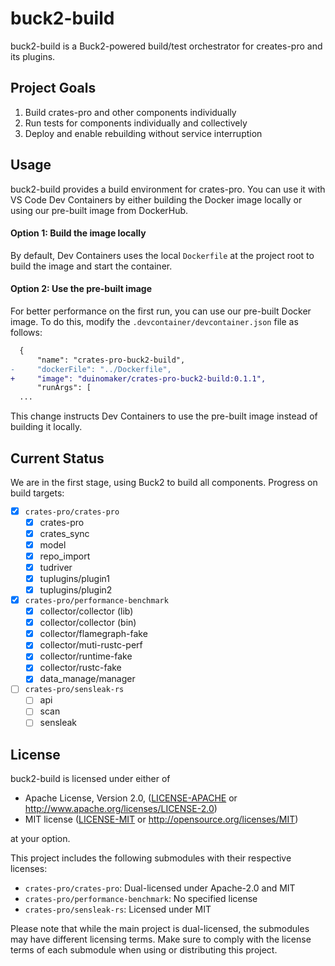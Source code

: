 # buck2-build

buck2-build is a Buck2-powered build/test orchestrator for creates-pro and its plugins.

## Project Goals

1. Build crates-pro and other components individually
2. Run tests for components individually and collectively
3. Deploy and enable rebuilding without service interruption

## Usage

buck2-build provides a build environment for crates-pro. You can use it with VS Code Dev Containers by either building the Docker image locally or using our pre-built image from DockerHub.

#### Option 1: Build the image locally

By default, Dev Containers uses the local `Dockerfile` at the project root to build the image and start the container.

#### Option 2: Use the pre-built image

For better performance on the first run, you can use our pre-built Docker image. To do this, modify the `.devcontainer/devcontainer.json` file as follows:

```diff
  {
      "name": "crates-pro-buck2-build",
-     "dockerFile": "../Dockerfile",
+     "image": "duinomaker/crates-pro-buck2-build:0.1.1",
      "runArgs": [
  ...
```

This change instructs Dev Containers to use the pre-built image instead of building it locally.

## Current Status

We are in the first stage, using Buck2 to build all components. Progress on build targets:

- [X] `crates-pro/crates-pro`
  - [X] crates-pro
  - [X] crates_sync
  - [X] model
  - [X] repo_import
  - [X] tudriver
  - [X] tuplugins/plugin1
  - [X] tuplugins/plugin2
- [X] `crates-pro/performance-benchmark`
  - [X] collector/collector (lib)
  - [X] collector/collector (bin)
  - [X] collector/flamegraph-fake
  - [X] collector/muti-rustc-perf
  - [X] collector/runtime-fake
  - [X] collector/rustc-fake
  - [X] data_manage/manager
- [ ] `crates-pro/sensleak-rs`
  - [ ] api
  - [ ] scan
  - [ ] sensleak

## License

buck2-build is licensed under either of

- Apache License, Version 2.0, ([LICENSE-APACHE](LICENSE-APACHE) or http://www.apache.org/licenses/LICENSE-2.0)
- MIT license ([LICENSE-MIT](LICENSE-MIT) or http://opensource.org/licenses/MIT)

at your option.

This project includes the following submodules with their respective licenses:

- `crates-pro/crates-pro`: Dual-licensed under Apache-2.0 and MIT
- `crates-pro/performance-benchmark`: No specified license
- `crates-pro/sensleak-rs`: Licensed under MIT

Please note that while the main project is dual-licensed, the submodules may have different licensing terms. Make sure to comply with the license terms of each submodule when using or distributing this project.
